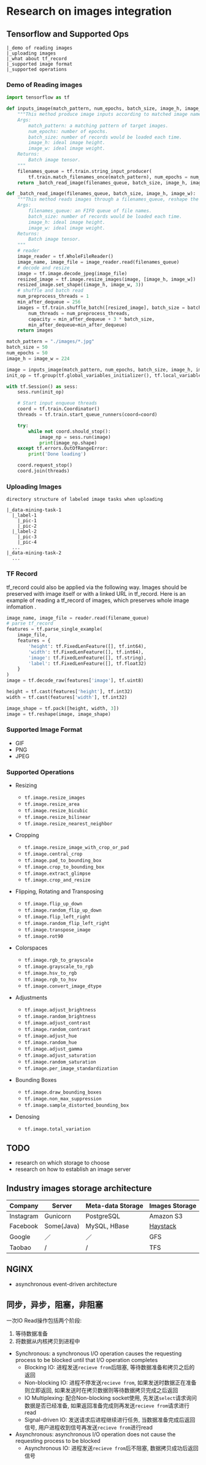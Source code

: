 # Research on images integration

## Tensorflow and Supported Ops
```
|_demo of reading images
|_uploading images
|_what about tf_record
|_supported image format
|_supported operations
```
### Demo of Reading images
```python
import tensorflow as tf

def inputs_image(match_pattern, num_epochs, batch_size, image_h, image_w):
    """This method produce image inputs according to matched image name.
    Args:
        match_pattern: a matching pattern of target images.
        num_epochs: number of epochs.
        batch_size: number of records would be loaded each time.
        image_h: ideal image height.
        image_w: ideal image weight.
    Returns:
        Batch image tensor.
    """
    filenames_queue = tf.train.string_input_producer(
        tf.train.match_filenames_once(match_pattern), num_epochs = num_epochs)
    return _batch_read_image(filenames_queue, batch_size, image_h, image_w)

def _batch_read_image(filenames_queue, batch_size, image_h, image_w):
    """This method reads images through a filenames_queue, reshape the raw image and produce batch images.
    Args:
        filenames_queue: an FIFO queue of file names.
        batch_size: number of records would be loaded each time.
        image_h: ideal image height.
        image_w: ideal image weight.
    Returns:
        Batch image tensor.
    """
    # reader
    image_reader = tf.WholeFileReader()
    image_name, image_file = image_reader.read(filenames_queue)
    # decode and resize
    image = tf.image.decode_jpeg(image_file)
    resized_image = tf.image.resize_images(image, [image_h, image_w])
    resized_image.set_shape((image_h, image_w, 3))
    # shuffle and batch read
    num_preprocess_threads = 1
    min_after_dequeue = 256
    images = tf.train.shuffle_batch([resized_image], batch_size = batch_size,
        num_threads = num_preprocess_threads,
        capacity = min_after_dequeue + 3 * batch_size,
        min_after_dequeue=min_after_dequeue)
    return images

match_pattern = "./images/*.jpg"
batch_size = 50
num_epochs = 50
image_h = image_w = 224

image = inputs_image(match_pattern, num_epochs, batch_size, image_h, image_w)
init_op = tf.group(tf.global_variables_initializer(), tf.local_variables_initializer())

with tf.Session() as sess:
    sess.run(init_op)

    # Start input enqueue threads
    coord = tf.train.Coordinator()
    threads = tf.train.start_queue_runners(coord=coord)

    try:
        while not coord.should_stop():
            image_np = sess.run(image)
            print(image_np.shape)
    except tf.errors.OutOfRangeError:
        print('Done loading')

    coord.request_stop()
    coord.join(threads)
```

### Uploading Images
```
directory structure of labeled image tasks when uploading

|_data-mining-task-1
  |_label-1
    |_pic-1
    |_pic-2
  |_label-2
    |_pic-3
    |_pic-4
  ...
|_data-mining-task-2
  ...
```

### TF Record
tf_record could also be applied via the following way.
Images should be preserved with image itself or with a linked URL in tf_record.
Here is an example of reading a tf_record of images, which preserves whole image infomation .

```python
image_name, image_file = reader.read(filename_queue)
# parse tf_record 
features = tf.parse_single_example(
    image_file,
    features = {
        'height': tf.FixedLenFeature([], tf.int64),
        'width': tf.FixedLenFeature([], tf.int64),
        'image': tf.FixedLenFeature([], tf.string),
        'label': tf.FixedLenFeature([], tf.float32)
    }
)
image = tf.decode_raw(features['image'], tf.uint8)

height = tf.cast(features['height'], tf.int32)
width = tf.cast(features['width'], tf.int32)

image_shape = tf.pack([height, width, 3])
image = tf.reshape(image, image_shape)
```

### Supported Image Format
- GIF
- PNG
- JPEG

### Supported Operations
- Resizing
  - `tf.image.resize_images`
  - `tf.image.resize_area`
  - `tf.image.resize_bicubic`
  - `tf.image.resize_bilinear`
  - `tf.image.resize_nearest_neighbor`

- Cropping
  - `tf.image.resize_image_with_crop_or_pad`
  - `tf.image.central_crop`
  - `tf.image.pad_to_bounding_box`
  - `tf.image.crop_to_bounding_box`
  - `tf.image.extract_glimpse`
  - `tf.image.crop_and_resize`

- Flipping, Rotating and Transposing
  - `tf.image.flip_up_down`
  - `tf.image.random_flip_up_down`
  - `tf.image.flip_left_right`
  - `tf.image.random_flip_left_right`
  - `tf.image.transpose_image`
  - `tf.image.rot90`

- Colorspaces
  - `tf.image.rgb_to_grayscale`
  - `tf.image.grayscale_to_rgb`
  - `tf.image.hsv_to_rgb`
  - `tf.image.rgb_to_hsv`
  - `tf.image.convert_image_dtype`

- Adjustments
  - `tf.image.adjust_brightness`
  - `tf.image.random_brightness`
  - `tf.image.adjust_contrast`
  - `tf.image.random_contrast`
  - `tf.image.adjust_hue`
  - `tf.image.random_hue`
  - `tf.image.adjust_gamma`
  - `tf.image.adjust_saturation`
  - `tf.image.random_saturation`
  - `tf.image.per_image_standardization`

- Bounding Boxes
  - `tf.image.draw_bounding_boxes`
  - `tf.image.non_max_suppression`
  - `tf.image.sample_distorted_bounding_box`

- Denosing
  - `tf.image.total_variation`

## TODO
- research on which storage to choose
- research on how to establish an image server

## Industry images storage architecture
| Company     | Server     | Meta-data Storage     | Images Storage     |
| ----------- | ---------- | --------------------- | ------------------ |
| Instagram   | Gunicorn   | PostgreSQL            | Amazon S3          |
| Facebook    | Some(Java) | MySQL, HBase          | [Haystack](https://www.usenix.org/legacy/event/osdi10/tech/full_papers/Beaver.pdf) |
| Google      | ／         | ／                    | GFS                |
| Taobao      | /          | /                     | TFS                |

## NGINX
- asynchronous event-driven architecture


## 同步，异步，阻塞，非阻塞
一次IO Read操作包括两个阶段:
1. 等待数据准备
2. 将数据从内核拷贝到进程中

- Synchronous: a synchronous I/O operation causes the requesting process to be blocked until that I/O operation completes
    - Blocking IO: 进程发送`recieve from`后阻塞, 等待数据准备和拷贝之后的返回
    - Non-blocking IO: 进程不停发送`recieve from`, 如果发送时数据正在准备则立即返回, 如果发送时在拷贝数据则等待数据拷贝完成之后返回
    - IO Multiplexing: 配合Non-blocking socket使用, 先发送`select`请求询问数据是否已经准备, 如果返回准备完成则再发送`recieve from`请求进行read
    - Signal-driven IO: 发送请求后进程继续进行任务, 当数据准备完成后返回信号, 用户进程收到信号再发送`recieve from`进行read
- Asynchronous: asynchronous I/O operation does not cause the requesting process to be blocked
    - Asynchronous IO: 进程发送`recieve from`后不阻塞, 数据拷贝成功后返回信号
